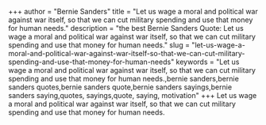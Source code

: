 +++
author = "Bernie Sanders"
title = "Let us wage a moral and political war against war itself, so that we can cut military spending and use that money for human needs."
description = "the best Bernie Sanders Quote: Let us wage a moral and political war against war itself, so that we can cut military spending and use that money for human needs."
slug = "let-us-wage-a-moral-and-political-war-against-war-itself-so-that-we-can-cut-military-spending-and-use-that-money-for-human-needs"
keywords = "Let us wage a moral and political war against war itself, so that we can cut military spending and use that money for human needs.,bernie sanders,bernie sanders quotes,bernie sanders quote,bernie sanders sayings,bernie sanders saying,quotes, sayings,quote, saying, motivation"
+++
Let us wage a moral and political war against war itself, so that we can cut military spending and use that money for human needs.
